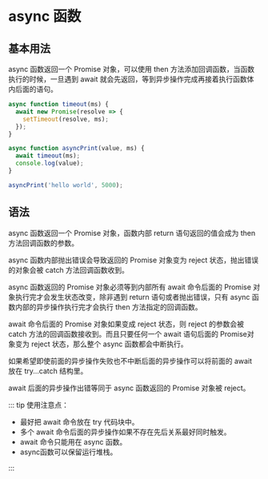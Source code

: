 # async 函数

## 基本用法

async 函数返回一个 Promise 对象，可以使用 then 方法添加回调函数，当函数执行的时候，一旦遇到 await 就会先返回，等到异步操作完成再接着执行函数体内后面的语句。

```javascript
async function timeout(ms) {
  await new Promise(resolve => {
    setTimeout(resolve, ms);
  });
}

async function asyncPrint(value, ms) {
  await timeout(ms);
  console.log(value);
}

asyncPrint('hello world', 5000);
```

## 语法

async 函数返回一个 Promise 对象，函数内部 return 语句返回的值会成为 then 方法回调函数的参数。

async 函数内部抛出错误会导致返回的 Promise 对象变为 reject 状态，抛出错误的对象会被 catch 方法回调函数收到。

async 函数返回的 Promise 对象必须等到内部所有 await 命令后面的 Promise 对象执行完才会发生状态改变，除非遇到 return 语句或者抛出错误，只有 async 函数内部的异步操作执行完才会执行 then 方法指定的回调函数。

await 命令后面的 Promise 对象如果变成 reject 状态，则 reject 的参数会被 catch 方法的回调函数接收到。而且只要任何一个 await 语句后面的 Promise对象变为 reject 状态，那么整个 async 函数都会中断执行。

如果希望即使前面的异步操作失败也不中断后面的异步操作可以将前面的 await 放在 try...catch 结构里。

await 后面的异步操作出错等同于 async 函数返回的 Promise 对象被 reject。

::: tip 使用注意点：

- 最好把 await 命令放在 try 代码块中。
- 多个 await 命令后面的异步操作如果不存在先后关系最好同时触发。
- await 命令只能用在 async 函数。
- async函数可以保留运行堆栈。

:::
